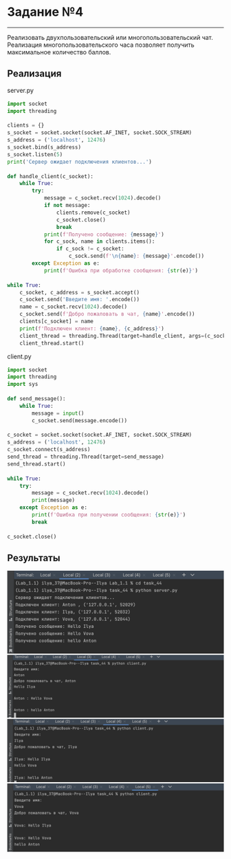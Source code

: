 # Задание №4
___
Реализовать двухпользовательский или многопользовательский чат. 
Реализация многопользовательского часа позволяет 
получить максимальное количество баллов.

## Реализация 
server.py

```python
import socket
import threading

clients = {}
s_socket = socket.socket(socket.AF_INET, socket.SOCK_STREAM)
s_address = ('localhost', 12476)
s_socket.bind(s_address)
s_socket.listen(5)
print('Сервер ожидает подключения клиентов...')

def handle_client(c_socket):
    while True:
        try:
            message = c_socket.recv(1024).decode()
            if not message:
                clients.remove(c_socket)
                c_socket.close()
                break
            print(f'Получено сообщение: {message}')
            for c_sock, name in clients.items():
                if c_sock != c_socket:
                    c_sock.send(f'\n{name}: {message}'.encode())
        except Exception as e:
            print(f'Ошибка при обработке сообщения: {str(e)}')

while True:
    c_socket, c_address = s_socket.accept()
    c_socket.send('Введите имя: '.encode())
    name = c_socket.recv(1024).decode()
    c_socket.send(f'Добро пожаловать в чат, {name}'.encode())
    clients[c_socket] = name
    print(f'Подключен клиент: {name}, {c_address}')
    client_thread = threading.Thread(target=handle_client, args=(c_socket,))
    client_thread.start()
```

client.py

```python
import socket
import threading
import sys

def send_message():
    while True:
        message = input()
        c_socket.send(message.encode())

c_socket = socket.socket(socket.AF_INET, socket.SOCK_STREAM)
s_address = ('localhost', 12476)
c_socket.connect(s_address)
send_thread = threading.Thread(target=send_message)
send_thread.start()

while True:
    try:
        message = c_socket.recv(1024).decode()
        print(message)
    except Exception as e:
        print(f'Ошибка при получении сообщения: {str(e)}')
        break

c_socket.close()
```

## Результаты 
![results](Task4.1.png)
![results](Task4.2.png)
![results](Task4.3.png)
![results](Task4.4.png)